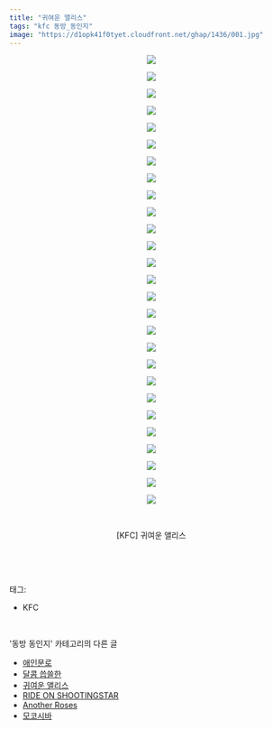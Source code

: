 ```yaml
---
title: "귀여운 앨리스"
tags: "kfc 동방_동인지"
image: "https://d1opk41f0tyet.cloudfront.net/ghap/1436/001.jpg"
---
```

<div class="article">
<p style="text-align: center; clear: none; float: none;"><img src="{{ site.imgserver10 }}/ghap/1436/001.jpg"/></p>
<p style="text-align: center; clear: none; float: none;"><img src="{{ site.imgserver10 }}/ghap/1436/002.jpg"/></p>
<p style="text-align: center; clear: none; float: none;"><img src="{{ site.imgserver10 }}/ghap/1436/003.jpg"/></p>
<p style="text-align: center; clear: none; float: none;"><img src="{{ site.imgserver10 }}/ghap/1436/004.jpg"/></p>
<p style="text-align: center; clear: none; float: none;"><img src="{{ site.imgserver10 }}/ghap/1436/005.jpg"/></p>
<p style="text-align: center; clear: none; float: none;"><img src="{{ site.imgserver10 }}/ghap/1436/006.jpg"/></p>
<p style="text-align: center; clear: none; float: none;"><img src="{{ site.imgserver10 }}/ghap/1436/007.jpg"/></p>
<p style="text-align: center; clear: none; float: none;"><img src="{{ site.imgserver10 }}/ghap/1436/008.jpg"/></p>
<p style="text-align: center; clear: none; float: none;"><img src="{{ site.imgserver10 }}/ghap/1436/009.jpg"/></p>
<p style="text-align: center; clear: none; float: none;"><img src="{{ site.imgserver10 }}/ghap/1436/010.jpg"/></p>
<p style="text-align: center; clear: none; float: none;"><img src="{{ site.imgserver10 }}/ghap/1436/011.jpg"/></p>
<p style="text-align: center; clear: none; float: none;"><img src="{{ site.imgserver10 }}/ghap/1436/012.jpg"/></p>
<p style="text-align: center; clear: none; float: none;"><img src="{{ site.imgserver10 }}/ghap/1436/013.jpg"/></p>
<p style="text-align: center; clear: none; float: none;"><img src="{{ site.imgserver10 }}/ghap/1436/014.jpg"/></p>
<p style="text-align: center; clear: none; float: none;"><img src="{{ site.imgserver10 }}/ghap/1436/015.jpg"/></p>
<p style="text-align: center; clear: none; float: none;"><img src="{{ site.imgserver10 }}/ghap/1436/016.jpg"/></p>
<p style="text-align: center; clear: none; float: none;"><img src="{{ site.imgserver10 }}/ghap/1436/017.jpg"/></p>
<p style="text-align: center; clear: none; float: none;"><img src="{{ site.imgserver10 }}/ghap/1436/018.jpg"/></p>
<p style="text-align: center; clear: none; float: none;"><img src="{{ site.imgserver10 }}/ghap/1436/019.jpg"/></p>
<p style="text-align: center; clear: none; float: none;"><img src="{{ site.imgserver10 }}/ghap/1436/020.jpg"/></p>
<p style="text-align: center; clear: none; float: none;"><img src="{{ site.imgserver10 }}/ghap/1436/021.jpg"/></p>
<p style="text-align: center; clear: none; float: none;"><img src="{{ site.imgserver10 }}/ghap/1436/022.jpg"/></p>
<p style="text-align: center; clear: none; float: none;"><img src="{{ site.imgserver10 }}/ghap/1436/023.jpg"/></p>
<p style="text-align: center; clear: none; float: none;"><img src="{{ site.imgserver10 }}/ghap/1436/024.jpg"/></p>
<p style="text-align: center; clear: none; float: none;"><img src="{{ site.imgserver10 }}/ghap/1436/025.jpg"/></p>
<p style="text-align: center; clear: none; float: none;"><img src="{{ site.imgserver10 }}/ghap/1436/026.jpg"/></p>
<p style="text-align: center; clear: none; float: none;"><img src="{{ site.imgserver10 }}/ghap/1436/027.jpg"/></p>
<p style="text-align: center; clear: none; float: none;"><br/></p>
<p style="text-align: center; clear: none; float: none;">[KFC] 귀여운 앨리스</p>
<p><br/></p>
</div><br/>
<div class="tagTrail">
<p>태그: </p>
<ul>
<li>KFC</li>
</ul>
</div><br/>
<div class="another">
<p>'동방 동인지' 카테고리의 다른 글</p>
<ul>
<li><a href="/ghap_1438">애인문로</a></li>
<li><a href="/ghap_1437">달콤 씁쓸한</a></li>
<li><a href="/ghap_1436">귀여운 앨리스</a></li>
<li><a href="/ghap_1435">RIDE ON SHOOTINGSTAR</a></li>
<li><a href="/ghap_1433">Another Roses</a></li>
<li><a href="/ghap_1432">모코시바</a></li>
</ul>
</div><br/>
<div class="cb_module cb_fluid">
<div class="cb_wrt cb_profile">
</div><!-- commentList close -->
</div><br/>
